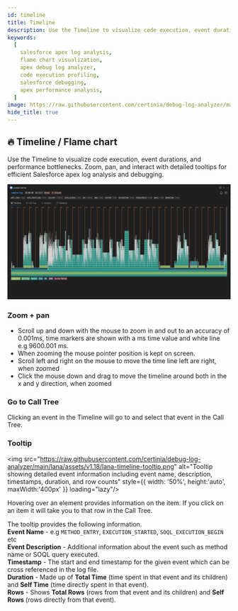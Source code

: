 ```yaml
---
id: timeline
title: Timeline
description: Use the Timeline to visualize code execution, event durations, and performance bottlenecks. Zoom, pan, and interact with detailed tooltips for efficient Salesforce Apex log analysis and debugging.
keywords:
  [
    salesforce apex log analysis,
    flame chart visualization,
    apex debug log analyzer,
    code execution profiling,
    salesforce debugging,
    apex performance analysis,
  ]
image: https://raw.githubusercontent.com/certinia/debug-log-analyzer/main/lana/assets/v1.18/lana-timeline.png
hide_title: true
---
```


## 🔥 Timeline / Flame chart

Use the Timeline to visualize code execution, event durations, and performance bottlenecks. Zoom, pan, and interact with detailed tooltips for efficient Salesforce apex log analysis and debugging.

![Timeline view screenshot showing a color-coded flame chart of Salesforce event types such as DB, Method, and SOQL, visualizing code execution duration and performance](https://raw.githubusercontent.com/certinia/debug-log-analyzer/main/lana/assets/v1.18/lana-timeline.png)

### Zoom + pan

- Scroll up and down with the mouse to zoom in and out to an accuracy of 0.001ms, time markers are shown with a ms time value and white line e.g 9600.001 ms.
- When zooming the mouse pointer position is kept on screen.
- Scroll left and right on the mouse to move the time line left are right, when zoomed
- Click the mouse down and drag to move the timeline around both in the x and y direction, when zoomed

### Go to Call Tree

Clicking an event in the Timeline will go to and select that event in the Call Tree.

### Tooltip

<img
src="https://raw.githubusercontent.com/certinia/debug-log-analyzer/main/lana/assets/v1.18/lana-timeline-tooltip.png"
alt="Tooltip showing detailed event information including event name, description, timestamps, duration, and row counts"
style={{
  width: '50%', height:'auto', maxWidth:'400px'
}}
loading="lazy"/>

Hovering over an element provides information on the item. If you click on an item it will take you to that row in the Call Tree.

The tooltip provides the following information.\
**Event Name** - e.g `METHOD_ENTRY`, `EXECUTION_STARTED`, `SOQL_EXECUTION_BEGIN` etc\
**Event Description** - Additional information about the event such as method name or SOQL query executed.\
**Timestamp** - The start and end timestamp for the given event which can be cross referenced in the log file.\
**Duration** - Made up of **Total Time** (time spent in that event and its children) and **Self Time** (time directly spent in that event).\
**Rows** - Shows **Total Rows** (rows from that event and its children) and **Self Rows** (rows directly from that event).
